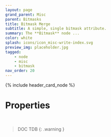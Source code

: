 ```yaml
---
layout: page
grand_parent: Misc
parent: Bitmasks
title: Bitmask Merge
subtitle: A simple, single bitmask attribute.
summary: The **Bitmask** node ...
color: white
splash: icons/icon_misc-write-index.svg
preview_img: placeholder.jpg
tagged: 
    - node
    - misc
    - bitmask
nav_order: 20
---
```


{% include header_card_node %}

# Properties
<br>

> DOC TDB
{: .warning }